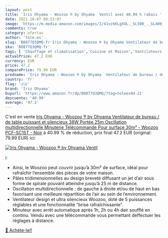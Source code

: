 ```yaml
---
layout: post
title: 'Iris Ohyama - Woozoo ® by Ohyama  Ventil avec 40.99 % rabais '
date: 2021-10-07 09:53:07
image: 'https://m.media-amazon.com/images/I/41vzkKLgXOL._SL500_._SL400_.jpg'
comments: true
category: ofertas
author: 'tole.es'
slug: 'B0877Q3QMQ-fr Iris Ohyama - Woozoo ® by Ohyama Ventilateur de bureau /...'
sku: 'B0877Q3QMQ-fr'
tags: [ 'Chauffage et climatisation','Cuisine et Maison','Ventilateurs','Ventilateurs colonne','Ventilateurs de table','iris ohyama', ]
actualPrice: 47.2 EUR
currency: EUR
price: 47.2
comparePrice: 79.99 EUR
prodname: 'Iris Ohyama - Woozoo ® by Ohyama  Ventilateur de bureau / de table puissant et silencieux  38W  Portée 25m  Oscillation multidirectionnelle  Minuterie  Télécommande  Pour surface 30m² - Woozoo PCF-SC15T - Noir'
country: 'fr'
flag: '🇫🇷'
brand: 'Iris Ohyama'
buyurl: 'https://www.amazon.fr/dp/B0877Q3QMQ/?tag=tolees0d-21'
descuento: '40.99'
average: '47.2'
---
```


C'est en vente [Iris Ohyama - Woozoo ® by Ohyama  Ventilateur de bureau / de table puissant et silencieux  38W  Portée 25m  Oscillation multidirectionnelle  Minuterie  Télécommande  Pour surface 30m² - Woozoo PCF-SC15T - Noir](https://www.amazon.fr/dp/B0877Q3QMQ/?tag=tolees0d-21)  à  40.99 % de réduction, prix final  47.2 EUR (original: 79.99 EUR) ici:

[![Iris Ohyama - Woozoo ® by Ohyama  Ventil](https://m.media-amazon.com/images/I/41vzkKLgXOL._SL500_._SL400_.jpg)](https://www.amazon.fr/dp/B0877Q3QMQ/?tag=tolees0d-21)

ℹ️:

- Ainsi, le Woozoo peut couvrir jusqu’à 30m² de surface, idéal pour rafraîchir l’ensemble des pièces de votre maison.
- Pâles tridimensionnelles au design breveté diffusant un jet d’air sous forme de spirale pouvant atteindre jusqu’à 25 m de distance.
- Oscillation multidirectionnelle : de gauche à droite et/ou de haut en bas favorisant une meilleure répartition de l’air au sein de l’environnement.
- Ventilateur design et ultra silencieux Woozoo, doté de 5 puissances réglables et une fonctionnalité "brise rafraîchissante".
- Minuteur avec arrêt automatique après 1h, 2h ou 4h dair soufflé en continu. Vendu avec une télécommande vous permettant deffectuer les réglages à distance.

[🛒 Achète-le!!](https://www.amazon.fr/dp/B0877Q3QMQ/?tag=tolees0d-21)
